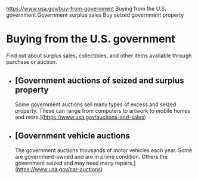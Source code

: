 

https://www.usa.gov/buy-from-government
Buying from the U.S. government
Government surplus sales
Buy seized government property

Buying from the U.S. government
===============================

Find out about surplus sales, collectibles, and other items available through purchase or auction.

* [Government auctions of seized and surplus property
  --------------------------------------------------

  Some government auctions sell many types of excess and seized property. These can range from computers to artwork to mobile homes and more.](https://www.usa.gov/auctions-and-sales)

* [Government vehicle auctions
  ---------------------------

  The government auctions thousands of motor vehicles each year. Some are government-owned and are in prime condition. Others the government seized and may need many repairs.](https://www.usa.gov/car-auctions)
